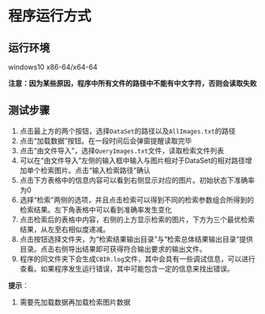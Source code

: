 # 程序运行方式

## 运行环境

windows10 x86-64/x64-64

**注意：因为某些原因，程序中所有文件的路径中不能有中文字符，否则会读取失败**

## 测试步骤

1. 点击最上方的两个按钮，选择`DataSet`的路径以及`AllImages.txt`的路径
2. 点击“加载数据”按钮。在一段时间后会弹窗提醒读取完毕
3. 点击“由文件导入”，选择`QueryImages.txt`文件，读取检索文件列表
4. 可以在“由文件导入”左侧的输入框中输入与图片相对于DataSet的相对路径增加单个检索图片。点击“输入检索路径”确认
5. 点击下方表格中的信息内容可以看到右侧显示对应的图片。初始状态下准确率为0
6. 选择“检索”两侧的选项，并且点击检索可以得到不同的检索参数组合所得到的检索结果。左下角表格中可以看到准确率发生变化
7. 点击检索后的表格中内容，右侧的上方显示检索的图片，下方为三个最优检索结果，从左至右相似度递减。
8. 点击按钮选择文件夹，为“检索结果输出目录”与“检索总体结果输出目录”提供目录。点击右侧导出结果即可获得符合输出要求的输出文件。
9. 程序的同文件夹下会生成`CBIR.log`文件，其中会具有一些调试信息，可以进行查看。如果程序发生运行错误，其中可能包含一定的信息来找出错误。

**提示**：

1. 需要先加载数据再加载检索图片数据

